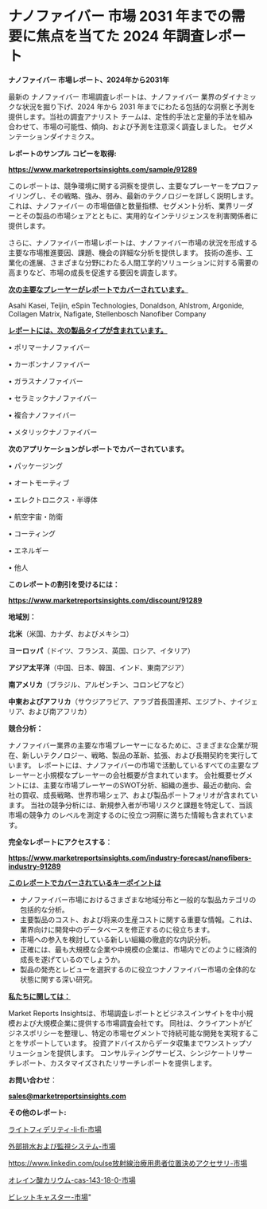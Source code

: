 # ナノファイバー 市場 2031 年までの需要に焦点を当てた 2024 年調査レポート

<strong>ナノファイバー 市場レポート、2024年から2031年</strong>

最新の ナノファイバー 市場調査レポートは、ナノファイバー 業界のダイナミックな状況を掘り下げ、2024 年から 2031 年までにわたる包括的な洞察と予測を提供します。当社の調査アナリスト チームは、定性的手法と定量的手法を組み合わせて、市場の可能性、傾向、および予測を注意深く調査しました。 セグメンテーションダイナミクス。



<strong>レポートのサンプル コピーを取得:</strong> <a href=https://www.marketreportsinsights.com/sample/91289>

<strong><u>https://www.marketreportsinsights.com/sample/91289</u></strong></a>

このレポートは、競争環境に関する洞察を提供し、主要なプレーヤーをプロファイリングし、その戦略、強み、弱み、最新のテクノロジーを詳しく説明します。 これは、ナノファイバー の市場価値と数量指標、セグメント分析、業界リーダーとその製品の市場シェアとともに、実用的なインテリジェンスを利害関係者に提供します。

さらに、ナノファイバー市場レポートは、ナノファイバー市場の状況を形成する主要な市場推進要因、課題、機会の詳細な分析を提供します。 技術の進歩、工業化の進展、さまざまな分野にわたる人間工学的ソリューションに対する需要の高まりなど、市場の成長を促進する要因を調査します。



<strong><u>次の主要なプレーヤーがレポートでカバーされています。</u></strong>

Asahi Kasei, Teijin, eSpin Technologies, Donaldson, Ahlstrom, Argonide, Collagen Matrix, Nafigate, Stellenbosch Nanofiber Company



<strong><u><b>レポートには、次の製品タイプが含まれています。</b></u></strong>

• ポリマーナノファイバー

• カーボンナノファイバー

• ガラスナノファイバー

• セラミックナノファイバー

• 複合ナノファイバー

• メタリックナノファイバー



<strong><b>次のアプリケーションがレポートでカバーされています。</b></strong>

• パッケージング

• オートモーティブ

• エレクトロニクス・半導体

• 航空宇宙・防衛

• コーティング

• エネルギー

• 他人



<strong><b>このレポートの割引を受けるには：</b></strong><a href=https://www.marketreportsinsights.com/discount/91289>

<strong><u>https://www.marketreportsinsights.com/discount/91289</u></strong></a>



<strong>地域別：</strong>



<strong>北米</strong>（米国、カナダ、およびメキシコ）



<strong>ヨーロッパ</strong>（ドイツ、フランス、英国、ロシア、イタリア）



<strong>アジア太平洋</strong>（中国、日本、韓国、インド、東南アジア）



<strong>南アメリカ</strong>（ブラジル、アルゼンチン、コロンビアなど）



<strong>中東およびアフリカ</strong>（サウジアラビア、アラブ首長国連邦、エジプト、ナイジェリア、および南アフリカ）



<strong>競合分析：</strong>

ナノファイバー業界の主要な市場プレーヤーになるために、さまざまな企業が現在、新しいテクノロジー、戦略、製品の革新、拡張、および長期契約を実行しています。 レポートには、ナノファイバーの市場で活動しているすべての主要なプレーヤーと小規模なプレーヤーの会社概要が含まれています。 会社概要セグメントには、主要な市場プレーヤーのSWOT分析、組織の進歩、最近の動向、会社の買収、成長戦略、世界市場シェア、および製品ポートフォリオが含まれています。 当社の競争分析には、新規参入者が市場リスクと課題を特定して、当該市場の競争力 のレベルを測定するのに役立つ洞察に満ちた情報も含まれています。



<strong>完全なレポートにアクセスする</strong>：

<a href=https://www.marketreportsinsights.com/industry-forecast/nanofibers-industry-91289>

<strong><u>https://www.marketreportsinsights.com/industry-forecast/nanofibers-industry-91289</u></strong></a>



<strong><u><b>このレポートでカバーされているキーポイントは</b></u></strong>
<ul>
  <li>ナノファイバー市場におけるさまざまな地域分布と一般的な製品カテゴリの包括的な分析。</li>
  <li>主要製品のコスト、および将来の生産コストに関する重要な情報。これは、業界向けに開発中のデータベースを修正するのに役立ちます。</li>
  <li>市場への参入を検討している新しい組織の徹底的な内訳分析。</li>
  <li>正確には、最も大規模な企業や中規模の企業は、市場内でどのように経済的成長を遂げているのでしょうか。</li>
  <li>製品の発売とレビューを選択するのに役立つナノファイバー市場の全体的な状態に関する深い研究。</li>
</ul>


<strong><u><b>私たちに関しては：</b></u></strong>

Market Reports Insightsは、市場調査レポートとビジネスインサイトを中小規模および大規模企業に提供する市場調査会社です。 同社は、クライアントがビジネスポリシーを整理し、特定の市場セグメントで持続可能な開発を実現することをサポートしています。 投資アドバイスからデータ収集までワンストップソリューションを提供します。 コンサルティングサービス、シンジケートリサーチレポート、カスタマイズされたリサーチレポートを提供します。



<strong><b>お問い合わせ</b></strong>：

<a href=mailto:sales@marketreportsinsights.com>

<strong><u>sales@marketreportsinsights.com</u></strong></a>



<strong>その他のレポート:</strong>

<a href=https://www.linkedin.com/pulse/ライトフィデリティ-li-fi-市場-2023-最新の-cagr-および成長分析-gg5pf/>ライトフィデリティ-li-fi-市場</a>

<a href=https://www.linkedin.com/pulse/外部排水および監視システム-市場-2023-swot-分析と成長率-2030-layuf/>外部排水および監視システム-市場</a>

<a href=https://www.linkedin.com/pulse放射線治療用患者位置決めアクセサリ-市場-2023-推進要因と成長機会-erldf/>https://www.linkedin.com/pulse放射線治療用患者位置決めアクセサリ-市場</a>

<a href=https://www.linkedin.com/pulse/オレイン酸カリウム-cas-143-18-0-市場-2023-推進要因と成長機会-1inif/>オレイン酸カリウム-cas-143-18-0-市場</a>

<a href=https://www.linkedin.com/pulse/ビレットキャスター-市場-2023-競争分析と事業成長-2030-data-dive-discoveries-24-analysis-slj4f/>ビレットキャスター-市場</a>"
 
